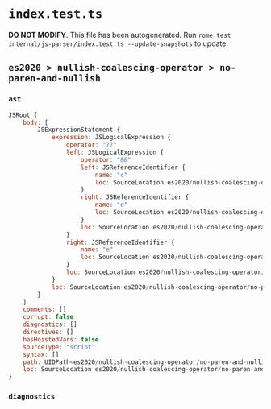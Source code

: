 # `index.test.ts`

**DO NOT MODIFY**. This file has been autogenerated. Run `rome test internal/js-parser/index.test.ts --update-snapshots` to update.

## `es2020 > nullish-coalescing-operator > no-paren-and-nullish`

### `ast`

```javascript
JSRoot {
	body: [
		JSExpressionStatement {
			expression: JSLogicalExpression {
				operator: "??"
				left: JSLogicalExpression {
					operator: "&&"
					left: JSReferenceIdentifier {
						name: "c"
						loc: SourceLocation es2020/nullish-coalescing-operator/no-paren-and-nullish/input.js 1:0-1:1 (c)
					}
					right: JSReferenceIdentifier {
						name: "d"
						loc: SourceLocation es2020/nullish-coalescing-operator/no-paren-and-nullish/input.js 1:5-1:6 (d)
					}
					loc: SourceLocation es2020/nullish-coalescing-operator/no-paren-and-nullish/input.js 1:0-1:6
				}
				right: JSReferenceIdentifier {
					name: "e"
					loc: SourceLocation es2020/nullish-coalescing-operator/no-paren-and-nullish/input.js 1:10-1:11 (e)
				}
				loc: SourceLocation es2020/nullish-coalescing-operator/no-paren-and-nullish/input.js 1:0-1:11
			}
			loc: SourceLocation es2020/nullish-coalescing-operator/no-paren-and-nullish/input.js 1:0-1:12
		}
	]
	comments: []
	corrupt: false
	diagnostics: []
	directives: []
	hasHoistedVars: false
	sourceType: "script"
	syntax: []
	path: UIDPath<es2020/nullish-coalescing-operator/no-paren-and-nullish/input.js>
	loc: SourceLocation es2020/nullish-coalescing-operator/no-paren-and-nullish/input.js 1:0-2:0
}
```

### `diagnostics`

```

```
